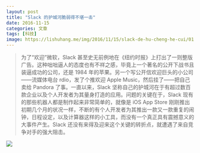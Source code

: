 ```yaml
---
layout: post
title: "Slack 的护城河脆弱得不堪一击"
date: 2016-11-15
categories: 文章
tags: [科技]
image: https://lishuhang.me/img/2016/11/15/slack-de-hu-cheng-he-cui/01.png
---
```


> 为了“欢迎”微软，Slack 甚至史无前例地在《纽约时报》上打出了一则整版广告。这种咄咄逼人的态度也有不祥之感，毕竟上一个著名的公开下战书且装逼成功的公司，还是 1984 年的苹果。另一个写公开信欢迎巨头的小公司——流媒体电台 rdio，发了个推欢迎 Apple Music，然后挂了——把自己卖给 Pandora 了事。一直以来，Slack 坚称自己的护城河在于有超过数百款企业以及个人开发者为其量身打造的应用。问题的关键在于，Slack 现有的那些机器人都是制作起来非常简单的，就像是 iOS App Store 刚刚推出初期几个月的状况一样，不断的有个人开发者为其推出一款又一款重复的闹钟，日程设定，以及计算器这样的小工具，而没有一个真正具有震撼意义的大事件产生。Slack 还没有来得及迎来这个关键的转折点，就遭遇了来自竞争对手的强大阻击。

![](http://mmbiz.qpic.cn/mmbiz_jpg/AdRKyBVLoHIiaZ9m5gfSwnt5TsTWAicpE935RtvLfvm1ptwXpEViboDZdh364BH11fVzZcYj7XAZnNNfN77GQiapgw/0?wx_fmt=jpeg)